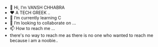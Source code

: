- 👋 Hi, I’m VANSH CHHABRA
- ❤️ A TECH GREEK ..
- 🌱 I’m currently learning C 
- 💞️ I’m looking to collaborate on ...
- 📫 How to reach me ...
-    there's no way to reach me as there is no one who wanted to reach me because i am a noobie..

<!---
vanshchhabra14x/vanshchhabra14x is a ✨ special ✨ repository because its `README.md` (this file) appears on your GitHub profile.
You can click the Preview link to take a look at your changes.
--->
